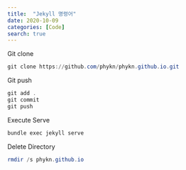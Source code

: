 ```yaml
---
title:  "Jekyll 명령어"
date: 2020-10-09
categories: [Code]
search: true
---
```


Git clone

```powershell
git clone https://github.com/phykn/phykn.github.io.git
```

Git push

```powershell
git add .
git commit
git push
```

Execute Serve

```powershell
bundle exec jekyll serve
```

Delete Directory

```powershell
rmdir /s phykn.github.io
```

